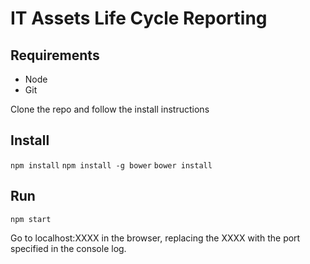 # IT Assets Life Cycle Reporting

## Requirements

* Node
* Git

Clone the repo and follow the install instructions

## Install

```npm install```
```npm install -g bower```
```bower install```

## Run

```npm start```

Go to localhost:XXXX in the browser, replacing the XXXX with the port specified in the console log.
